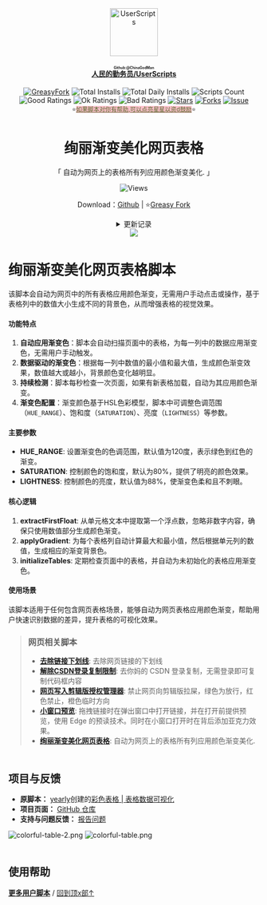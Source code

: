 <!--AUTO_SHIELDS_PLEASE_DONT_DELETE_IT-->
<center><div align="center"><a href="https://github.com/ChinaGodMan" target="_blank">
    <img height="96px" width="96px" src="https://avatars.githubusercontent.com/u/96548841?v=4" alt="UserScripts"></a>
<h4><a href="https://github.com/ChinaGodMan/UserScripts" target="_blank"><ruby>人民的勤务员/UserScripts<rt>Github:@ChinaGodMan</rt></ruby></a></h4>
<a href="https://greasyfork.org/users/1169082-%E4%BA%BA%E6%B0%91%E7%9A%84%E5%8B%A4%E5%8A%A1%E5%91%98?per_page=200" target="_blank"><img src="https://img.shields.io/static/v1?label=%20&message=GreasyFork&logo=greasyfork&logoColor=white&labelColor=%23670000&color=%23670000&style=for-the-badge" alt="GreasyFork"></a>
<img src="https://img.shields.io/badge/dynamic/json?&label=%E6%89%80%E6%9C%89%E8%84%9A%E6%9C%AC%E6%80%BB%E5%AE%89%E8%A3%85%E6%95%B0&query=$.totalInstalls&logo=greasyfork&logoColor=white&labelColor=%23670000&color=blue&style=for-the-badge&url=https://github.com/ChinaGodMan/UserScriptsHistory/raw/main/total_installs.json" alt="Total Installs">
<img src="https://img.shields.io/badge/dynamic/json?&label=%E4%BB%8A%E6%97%A5%E6%89%80%E6%9C%89%E8%84%9A%E6%9C%AC%E5%AE%89%E8%A3%85%E6%95%B0&query=$.totalDailyInstalls&logo=greasyfork&logoColor=white&labelColor=%23670000&color=blue&style=for-the-badge&url=https://github.com/ChinaGodMan/UserScriptsHistory/raw/main/total_installs.json" alt="Total Daily Installs">
<img src="https://img.shields.io/badge/dynamic/json?&label=%E8%84%9A%E6%9C%AC%E6%95%B0%E9%87%8F&query=$.numScripts&logo=greasyfork&logoColor=white&labelColor=%23670000&color=%23670000&style=for-the-badge&url=https://github.com/ChinaGodMan/UserScriptsHistory/raw/main/total_installs.json" alt="Scripts Count"><br>
<img src="https://img.shields.io/badge/dynamic/json?&label=%E6%89%80%E6%9C%89%E5%A5%BD%E8%AF%84&query=$.totalGoodRatings&logo=greasyfork&logoColor=white&labelColor=%23670000&color=4CAF50&style=for-the-badge&url=https://github.com/ChinaGodMan/UserScriptsHistory/raw/main/total_installs.json" alt="Good Ratings">
<img src="https://img.shields.io/badge/dynamic/json?&label=%E6%89%80%E6%9C%89%E4%B8%80%E8%88%AC&query=$.totalOkRatings&logo=greasyfork&logoColor=white&labelColor=%23670000&color=FF9800&style=for-the-badge&url=https://github.com/ChinaGodMan/UserScriptsHistory/raw/main/total_installs.json" alt="Ok Ratings">
<img src="https://img.shields.io/badge/dynamic/json?label=%E6%89%80%E6%9C%89%E5%B7%AE%E8%AF%84&query=$.totalBadRatings&logo=greasyfork&logoColor=white&labelColor=%23670000&color=F44336&style=for-the-badge&url=https://github.com/ChinaGodMan/UserScriptsHistory/raw/main/total_installs.json" alt="Bad Ratings">
<a href="https://github.com/ChinaGodMan/UserScripts" target="_blank"><img src="https://img.shields.io/github/stars/ChinaGodMan/UserScripts?label=%E6%98%9F%E6%A0%87&logo=github&logoColor=white&labelColor=black&color=FF69B4&style=for-the-badge" alt="Stars"></a>
<a href="https://github.com/ChinaGodMan/UserScripts" target="_blank"><img src="https://img.shields.io/github/forks/ChinaGodMan/UserScripts?label=%E5%A4%8D%E5%88%BB&logo=github&logoColor=white&labelColor=black&color=grey&style=for-the-badge" alt="Forks"></a>
<a href="https://github.com/ChinaGodMan/UserScripts/issues" target="_blank"><img src="https://img.shields.io/github/issues/ChinaGodMan/UserScripts?label=%E9%97%AE%E9%A2%98&logo=github&logoColor=white&labelColor=black&style=for-the-badge" alt="Issue"></a>
<center><div align="center"><sub>⭐<a href="https://github.com/ChinaGodMan/UserScripts" target="_blank" style="color: #556B2F; background-color: pink;">如果脚本对你有帮助,可以点亮星星以资d鼓励</a>⭐</sub></div></center>
</div></center>
<img height=6px width="100%" src="https://media.chatgptautorefresh.com/images/separators/gradient-aqua.png?latest">
<!--AUTO_SHIELDS_PLEASE_DONT_DELETE_IT-END-->
<center><div align="center">
    <h1>绚丽渐变美化网页表格</h1>
    <p>「 自动为网页上的表格所有列应用颜色渐变美化. 」</p>
    <img src="https://views.whatilearened.today/views/github/507036/hmjz100.svg" alt="Views">
    <p>Download：<a href="https://github.com/ChinaGodMan/UserScripts/tree/main/Script details/colorful-table">Github</a> | ⭐<a
            href="https://greasyfork.org/zh-CN/scripts/507036">Greasy
            Fork</a></p><details><summary>更新记录</summary><h1><strong>🛠️ 绚丽渐变美化网页表格 更新日志</strong></h1>
<h3><strong>📅 2024/9/6 05:41 - Ver 1.0.0.0</strong></h3>
<p><strong>修改</strong>: 修改为自动渐变色。</p>
<hr /></details> 
    <img src="https://raw.gitmirror.com/ChinaGodMan/UserScriptsHistory/main/stats/507036.png">
</div></center>


<img height=6px width="100%" src="https://media.chatgptautorefresh.com/images/separators/gradient-aqua.png?latest">

# 绚丽渐变美化网页表格脚本

该脚本会自动为网页中的所有表格应用颜色渐变，无需用户手动点击或操作，基于表格列中的数值大小生成不同的背景色，从而增强表格的视觉效果。

#### 功能特点
1. **自动应用渐变色**：脚本会自动扫描页面中的表格，为每一列中的数据应用渐变色，无需用户手动触发。
2. **数据驱动的渐变色**：根据每一列中数值的最小值和最大值，生成颜色渐变效果，数值越大或越小，背景颜色变化越明显。
3. **持续检测**：脚本每秒检查一次页面，如果有新表格加载，自动为其应用颜色渐变。
4. **渐变色配置**：渐变颜色基于HSL色彩模型，脚本中可调整色调范围（`HUE_RANGE`）、饱和度（`SATURATION`）、亮度（`LIGHTNESS`）等参数。

#### 主要参数
- **HUE_RANGE**: 设置渐变色的色调范围，默认值为120度，表示绿色到红色的渐变。
- **SATURATION**: 控制颜色的饱和度，默认为80%，提供了明亮的颜色效果。
- **LIGHTNESS**: 控制颜色的亮度，默认值为88%，使渐变色柔和且不刺眼。

#### 核心逻辑
1. **extractFirstFloat**: 从单元格文本中提取第一个浮点数，忽略非数字内容，确保只使用数值部分生成颜色渐变。
2. **applyGradient**: 为每个表格列自动计算最大和最小值，然后根据单元列的数值，生成相应的渐变背景色。
3. **initializeTables**: 定期检查页面中的表格，并自动为未初始化的表格应用渐变色。

#### 使用场景
该脚本适用于任何包含网页表格场景，能够自动为网页表格应用颜色渐变，帮助用户快速识别数据的差异，提升表格的可视化效果。

<!--AUTO_ABOUT_PLEASE_DONT_DELETE_IT-->
> ### 网页相关脚本
> - [**去除链接下划线**](https://greasyfork.org/scripts/498625): 去除网页链接的下划线
> - [**解除CSDN登录复制限制**](https://greasyfork.org/scripts/505207): 去你妈的 CSDN 登录复制，无需登录即可复制代码框内容
> - [**网页写入剪辑版授权管理器**](https://greasyfork.org/scripts/497403): 禁止网页向剪辑版拉屎，绿色为放行，红色禁止，橙色临时方向
> - [**小窗口预览**](https://greasyfork.org/scripts/504880): 拖拽链接时在弹出窗口中打开链接，并在打开前提供预览，使用 Edge 的预读技术。同时在小窗口打开时在背后添加亚克力效果。
> - [**绚丽渐变美化网页表格**](https://greasyfork.org/scripts/507036): 自动为网页上的表格所有列应用颜色渐变美化.

<!--AUTO_ABOUT_PLEASE_DONT_DELETE_IT-END-->

<img height=6px width="100%" src="https://media.chatgptautorefresh.com/images/separators/gradient-aqua.png?latest">

## 项目与反馈
- **原脚本：** [yearly](https://greasyfork.org/zh-CN/users/1312063)创建的[彩色表格 | 表格数据可视化](https://greasyfork.org/zh-CN/scripts/502933)
- **项目页面：** [GitHub 仓库](https://github.com/ChinaGodMan/UserScripts)
- **支持与问题反馈：** [报告问题](https://github.com/ChinaGodMan/UserScripts/issues)

![colorful-table-2.png](https://s2.loli.net/2024/09/06/CjBMp6ERigxsYAV.png)
![colorful-table.png](https://s2.loli.net/2024/09/06/IA7pxwj1ZC4c56a.png)

<!--AUTO_HELP_PLEASE_DONT_DELETE_IT-->

<img height=6px width="100%" src="https://media.chatgptautorefresh.com/images/separators/gradient-aqua.png?latest">

## 使用帮助
<p><a href="https://github.com/ChinaGodMan/UserScripts"><strong>更多用户脚本</strong></a> /
<a href="#top">回到顶x部↑</a></p>
<!--AUTO_HELP_PLEASE_DONT_DELETE_IT-END-->
